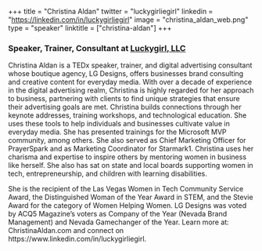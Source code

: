 +++
title = "Christina Aldan"
twitter = "luckygirliegirl"
linkedin = "https://linkedin.com/in/luckygirliegirl"
image = "christina_aldan_web.png"
type = "speaker"
linktitle = ["christina-aldan"]
+++

<h3>Speaker, Trainer, Consultant at <a href="https://www.linkedin.com/in/luckygirliegirl" target ="_blank">Luckygirl, LLC</a></h3>

<p>Christina Aldan is a TEDx speaker, trainer, and digital advertising consultant whose boutique agency, LG Designs, offers businesses brand consulting and creative content for everyday media. With over a decade of experience in the digital advertising realm, Christina is highly regarded for her approach to business, partnering with clients to find unique strategies that ensure their advertising goals are met. Christina builds connections through her keynote addresses, training workshops, and technological education. She uses these tools to help individuals and businesses cultivate value in everyday media. She has presented trainings for the Microsoft MVP community, among others. She also served as Chief Marketing Officer for PrayerSpark and as Marketing Coordinator for Starmark1. Christina uses her charisma and expertise to inspire others by mentoring women in business like herself. She also has sat on state and local boards supporting women in tech, entrepreneurship, and children with learning disabilities.</p>

<p>She is the recipient of the Las Vegas Women in Tech Community Service Award, the Distinguished Woman of the Year Award in STEM, and the Stevie Award for the category of Women Helping Women. LG Designs was voted by ACQ5 Magazine’s voters as Company of the Year (Nevada Brand Management) and Nevada Gamechanger of the Year. Learn more at: ChristinaAldan.com and connect on https://www.linkedin.com/in/luckygirliegirl.</p>